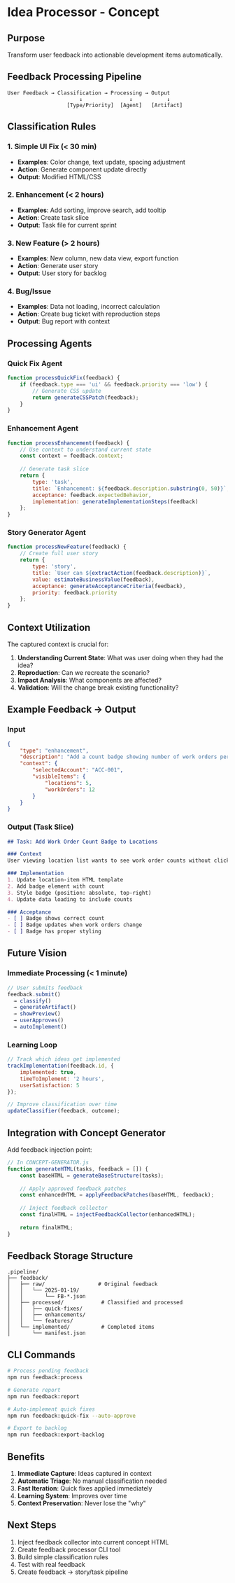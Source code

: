 # Idea Processor - Concept

## Purpose
Transform user feedback into actionable development items automatically.

## Feedback Processing Pipeline

```
User Feedback → Classification → Processing → Output
                       ↓               ↓           ↓
                   [Type/Priority]  [Agent]   [Artifact]
```

## Classification Rules

### 1. Simple UI Fix (< 30 min)
- **Examples**: Color change, text update, spacing adjustment
- **Action**: Generate component update directly
- **Output**: Modified HTML/CSS

### 2. Enhancement (< 2 hours)
- **Examples**: Add sorting, improve search, add tooltip
- **Action**: Create task slice
- **Output**: Task file for current sprint

### 3. New Feature (> 2 hours)
- **Examples**: New column, new data view, export function
- **Action**: Generate user story
- **Output**: User story for backlog

### 4. Bug/Issue
- **Examples**: Data not loading, incorrect calculation
- **Action**: Create bug ticket with reproduction steps
- **Output**: Bug report with context

## Processing Agents

### Quick Fix Agent
```javascript
function processQuickFix(feedback) {
    if (feedback.type === 'ui' && feedback.priority === 'low') {
        // Generate CSS update
        return generateCSSPatch(feedback);
    }
}
```

### Enhancement Agent
```javascript
function processEnhancement(feedback) {
    // Use context to understand current state
    const context = feedback.context;
    
    // Generate task slice
    return {
        type: 'task',
        title: `Enhancement: ${feedback.description.substring(0, 50)}`,
        acceptance: feedback.expectedBehavior,
        implementation: generateImplementationSteps(feedback)
    };
}
```

### Story Generator Agent
```javascript
function processNewFeature(feedback) {
    // Create full user story
    return {
        type: 'story',
        title: `User can ${extractAction(feedback.description)}`,
        value: estimateBusinessValue(feedback),
        acceptance: generateAcceptanceCriteria(feedback),
        priority: feedback.priority
    };
}
```

## Context Utilization

The captured context is crucial for:

1. **Understanding Current State**: What was user doing when they had the idea?
2. **Reproduction**: Can we recreate the scenario?
3. **Impact Analysis**: What components are affected?
4. **Validation**: Will the change break existing functionality?

## Example Feedback → Output

### Input
```json
{
    "type": "enhancement",
    "description": "Add a count badge showing number of work orders per location",
    "context": {
        "selectedAccount": "ACC-001",
        "visibleItems": {
            "locations": 5,
            "workOrders": 12
        }
    }
}
```

### Output (Task Slice)
```markdown
## Task: Add Work Order Count Badge to Locations

### Context
User viewing location list wants to see work order counts without clicking

### Implementation
1. Update location-item HTML template
2. Add badge element with count
3. Style badge (position: absolute, top-right)
4. Update data loading to include counts

### Acceptance
- [ ] Badge shows correct count
- [ ] Badge updates when work orders change
- [ ] Badge has proper styling
```

## Future Vision

### Immediate Processing (< 1 minute)
```javascript
// User submits feedback
feedback.submit() 
  → classify() 
  → generateArtifact() 
  → showPreview()
  → userApproves() 
  → autoImplement()
```

### Learning Loop
```javascript
// Track which ideas get implemented
trackImplementation(feedback.id, {
    implemented: true,
    timeToImplement: '2 hours',
    userSatisfaction: 5
});

// Improve classification over time
updateClassifier(feedback, outcome);
```

## Integration with Concept Generator

Add feedback injection point:
```javascript
// In CONCEPT-GENERATOR.js
function generateHTML(tasks, feedback = []) {
    const baseHTML = generateBaseStructure(tasks);
    
    // Apply approved feedback patches
    const enhancedHTML = applyFeedbackPatches(baseHTML, feedback);
    
    // Inject feedback collector
    const finalHTML = injectFeedbackCollector(enhancedHTML);
    
    return finalHTML;
}
```

## Feedback Storage Structure

```
.pipeline/
├── feedback/
│   ├── raw/                 # Original feedback
│   │   └── 2025-01-19/
│   │       └── FB-*.json
│   ├── processed/            # Classified and processed
│   │   ├── quick-fixes/
│   │   ├── enhancements/
│   │   └── features/
│   └── implemented/          # Completed items
│       └── manifest.json
```

## CLI Commands

```bash
# Process pending feedback
npm run feedback:process

# Generate report
npm run feedback:report

# Auto-implement quick fixes
npm run feedback:quick-fix --auto-approve

# Export to backlog
npm run feedback:export-backlog
```

## Benefits

1. **Immediate Capture**: Ideas captured in context
2. **Automatic Triage**: No manual classification needed
3. **Fast Iteration**: Quick fixes applied immediately
4. **Learning System**: Improves over time
5. **Context Preservation**: Never lose the "why"

## Next Steps

1. Inject feedback collector into current concept HTML
2. Create feedback processor CLI tool
3. Build simple classification rules
4. Test with real feedback
5. Create feedback → story/task pipeline